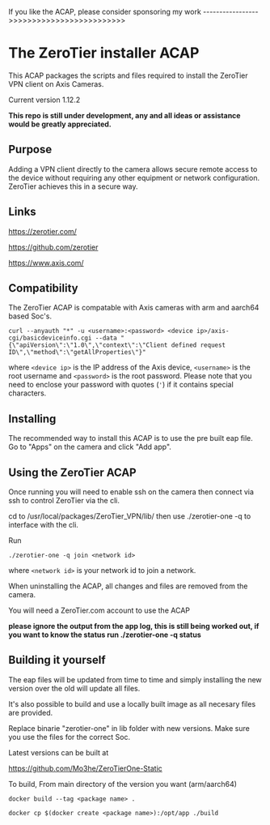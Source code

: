 If you like the ACAP, please consider sponsoring my work ----------------->>>>>>>>>>>>>>>>>>>>>>>>>

# The ZeroTier installer ACAP

This ACAP packages the scripts and files required to install the ZeroTier VPN client on Axis Cameras.

Current version 1.12.2

**This repo is still under development, any and all ideas or assistance would be greatly appreciated.**

## Purpose

Adding a VPN client directly to the camera allows secure remote access to the device without requiring any other equipment or network configuration.
ZeroTier achieves this in a secure way.

## Links

https://zerotier.com/

https://github.com/zerotier 

https://www.axis.com/

## Compatibility

The ZeroTier ACAP is compatable with Axis cameras with arm and aarch64 based Soc's.

```
curl --anyauth "*" -u <username>:<password> <device ip>/axis-cgi/basicdeviceinfo.cgi --data "{\"apiVersion\":\"1.0\",\"context\":\"Client defined request ID\",\"method\":\"getAllProperties\"}"
```

where `<device ip>` is the IP address of the Axis device, `<username>` is the root username and `<password>` is the root password. Please
note that you need to enclose your password with quotes (`'`) if it contains special characters.

## Installing

The recommended way to install this ACAP is to use the pre built eap file.
Go to "Apps" on the camera and click "Add app".


## Using the ZeroTier ACAP

Once running you will need to enable ssh on the camera then connect via ssh to control ZeroTier via the cli.

cd to /usr/local/packages/ZeroTier_VPN/lib/ then use ./zerotier-one -q to interface with the cli.

Run 

```
./zerotier-one -q join <network id>
```
where `<network id>` is your network id to join a network.

When uninstalling the ACAP, all changes and files are removed from the camera.

You will need a ZeroTier.com account to use the ACAP

**please ignore the output from the app log, this is still being worked out, if you want to know the status run ./zerotier-one -q status**

## Building it yourself

The eap files will be updated from time to time and simply installing the new version over the old will update all files.

It's also possible to build and use a locally built image as all necesary files are provided.

Replace binarie "zerotier-one" in lib folder with new versions.
Make sure you use the files for the correct Soc.

Latest versions can be built at 

https://github.com/Mo3he/ZeroTierOne-Static


To build, 
From main directory of the version you want (arm/aarch64)

```
docker build --tag <package name> . 
```
```
docker cp $(docker create <package name>):/opt/app ./build 
```


